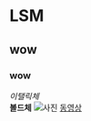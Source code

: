 # LSM
## wow
### wow
*이탤릭체*  
**볼드체**
![사진](http://sejin90.tistory.com/1173)
[동영상](https://youtu.be/xUVAoYiTWmE)
